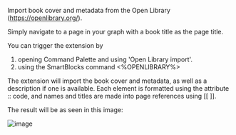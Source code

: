 Import book cover and metadata from the Open Library (https://openlibrary.org/).

Simply navigate to a page in your graph with a book title as the page title. 

You can trigger the extension by 
1. opening Command Palette and using 'Open Library import'.
2. using the SmartBlocks command <%OPENLIBRARY%>

The extension will import the book cover and metadata, as well as a description if one is available. Each element is formatted using the attribute :: code, and names and titles are made into page references using [[ ]].

The result will be as seen in this image:

![image](https://user-images.githubusercontent.com/6857790/201037753-7b19bf63-33ba-4351-adc0-624819d24448.png)
